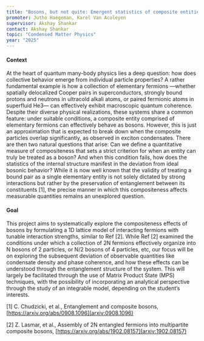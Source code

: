 ```yaml
---
title: "Bosons, but not quite: Emergent statistics of composite entities"
promoter: Jutho Haegeman, Karel Van Acoleyen
supervisor: Akshay Shankar
contact: Akshay Shankar
topic: "Condensed Matter Physics"
year: "2025"
---
```


#### Context

At the heart of quantum many-body physics lies a deep question: how does collective behavior emerge from individual particle properties? A rather fundamental example is how a collection of elementary fermions —whether spatially delocalized Cooper pairs in superconductors, strongly bound protons and neutrons in ultracold alkali atoms, or paired fermionic atoms in superfluid He3— can effectively exhibit macroscopic quantum coherence. Despite their diverse physical realizations, these systems share a common feature: under suitable conditions, a composite entity comprised of elementary fermions can effectively behave as bosons. However, this is just an approximation that is expected to break down when the composite particles overlap significantly, as observed in exciton condensates. There are then two natural questions that arise: Can we define a quantitative measure of compositeness that sets a strict criterion for when an entity can truly be treated as a boson? And when this condition fails, how does the statistics of the internal structure manifest in the deviation from ideal bosonic behavior? While it is now well known that the validity of treating a bound pair as a single elementary entity is not solely dictated by strong interactions but rather by the preservation of entanglement between its constituents [1], the precise manner in which this compositeness affects measurable quantities remains an unexplored question.

#### Goal

This project aims to systematically explore the compositeness effects of bosons by formulating a 1D lattice model of interacting fermions with tunable interaction strengths, similar to Ref [2]. While Ref [2] examined the conditions under which a collection of 2N fermions effectively organize into N bosons of 2 particles, or N/2 bosons of 4 particles, etc, our focus will be on exploring the subsequent deviation of observable quantities like condensate density and phase coherence, and how these effects can be understood through the entanglement structure of the system. This will largely be facilitated through the use of Matrix Product State (MPS) techniques, with the possibility of incorporating an analytical perspective through the study of an integrable model, depending on the student’s interests.

[1] C. Chudzicki, et al., Entanglement and composite bosons, [https://arxiv.org/abs/0908.1096](arxiv:0908.1096)

[2] Z. Lasmar, et al., Assembly of 2N entangled fermions into multipartite composite bosons, [https://arxiv.org/abs/1902.08157](arxiv:1902.08157)
